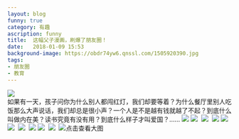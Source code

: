 ```yaml
---
layout: blog
funny: true
category: 有趣
ascription: funny
title:  这幅父子漫画，刷爆了朋友圈！
date:   2018-01-09 15:53
background-image: https://obdr74yw6.qnssl.com/1505920390.jpg
tags:
- 朋友圈
- 教育
---
```


![](https://ws1.sinaimg.cn/large/c5095e03gy1febv0wton2j20go0f5755.jpg)   
如果有一天，孩子问你为什么别人都闯红灯，我们却要等着？为什么餐厅里别人吃饭那么大声说话，我们却总是很小声？一个人是不是越有钱就越了不起？到底什么叫做内在美？读书究竟有没有用？到底什么样子才叫爱国？……
![](https://ws1.sinaimg.cn/large/c5095e03gy1febv1e9dbij20go1bediv.jpg)
![](https://ws1.sinaimg.cn/large/c5095e03gy1febv1edyjqj20go1e0jut.jpg) 
![](https://ws1.sinaimg.cn/large/c5095e03gy1febv1ek8oij20go1e0goi.jpg) 
![](https://ws1.sinaimg.cn/large/c5095e03gy1febv1edy2aj20go1c3whi.jpg)
![](https://ws1.sinaimg.cn/large/c5095e03gy1febv1exzjrj20go1e0djl.jpg)
![](https://ws1.sinaimg.cn/large/c5095e03gy1febv1etj5ij20go1e041x.jpg) 
![](https://ws1.sinaimg.cn/large/c5095e03gy1febv1exa5pj20go1rwafm.jpg) 
![](https://ws1.sinaimg.cn/large/c5095e03gy1febv1ens4xj20go1e0gpn.jpg)
![](https://ws1.sinaimg.cn/large/c5095e03gy1febv1ehtdwj20go1e0diw.jpg) 
![](https://ws1.sinaimg.cn/large/c5095e03gy1febv1erke7j20go1jkae3.jpg) 
![](https://ws1.sinaimg.cn/large/c5095e03gy1febv1ew75hj20go1mc422.jpg "点击查看大图")